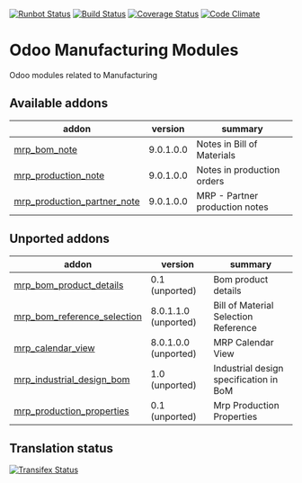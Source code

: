 [![Runbot Status](https://runbot.odoo-community.org/runbot/badge/flat/129/9.0.svg)](https://runbot.odoo-community.org/runbot/repo/github-com-oca-manufacture-129)
[![Build Status](https://travis-ci.org/OCA/manufacture.svg?branch=9.0)](https://travis-ci.org/OCA/manufacture)
[![Coverage Status](https://coveralls.io/repos/OCA/manufacture/badge.png?branch=9.0)](https://coveralls.io/r/OCA/manufacture?branch=9.0)
[![Code Climate](https://codeclimate.com/github/OCA/manufacture/badges/gpa.svg)](https://codeclimate.com/github/OCA/manufacture)


Odoo Manufacturing Modules
==========================

Odoo modules related to Manufacturing

[//]: # (addons)
Available addons
----------------
addon | version | summary
--- | --- | ---
[mrp_bom_note](mrp_bom_note/) | 9.0.1.0.0 | Notes in Bill of Materials
[mrp_production_note](mrp_production_note/) | 9.0.1.0.0 | Notes in production orders
[mrp_production_partner_note](mrp_production_partner_note/) | 9.0.1.0.0 | MRP - Partner production notes

Unported addons
---------------
addon | version | summary
--- | --- | ---
[mrp_bom_product_details](mrp_bom_product_details/) | 0.1 (unported) | Bom product details
[mrp_bom_reference_selection](mrp_bom_reference_selection/) | 8.0.1.1.0 (unported) | Bill of Material Selection Reference
[mrp_calendar_view](mrp_calendar_view/) | 8.0.1.0.0 (unported) | MRP Calendar View
[mrp_industrial_design_bom](mrp_industrial_design_bom/) | 1.0 (unported) | Industrial design specification in BoM
[mrp_production_properties](mrp_production_properties/) | 0.1 (unported) | Mrp Production Properties

[//]: # (end addons)

Translation status
------------------

[![Transifex Status](https://www.transifex.com/projects/p/OCA-manufacture-9-0/chart/image_png)](https://www.transifex.com/projects/p/OCA-manufacture-9-0)
